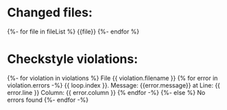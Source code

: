 Changed files:
==============
{%- for file in fileList %}
  {{file}}
{%- endfor %}

Checkstyle violations:
======================
{%- for violation in violations %}
File {{ violation.filename }}
{% for error in violation.errors -%}
{{ loop.index }}. Message: {{error.message}} at Line: {{ error.line }} Column: {{ error.column }}
{% endfor -%}
{%- else %}
No errors found
{%- endfor -%}
